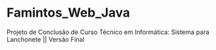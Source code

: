 # Famintos_Web_Java
Projeto de Conclusão de Curso Técnico em Informática: Sistema para Lanchonete || Versão Final
